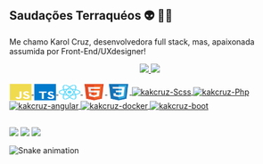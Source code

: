 ## Saudações Terraquéos 👽 🖖🏽
Me chamo Karol Cruz, desenvolvedora full stack, mas, apaixonada assumida por Front-End/UXdesigner! 

<div align="center">
  <a href="https://github.com/kakcruz">
  <img height="180em" src="https://github-readme-stats.vercel.app/api?username=kakcruz&show_icons=true&theme=cobalt&include_all_commits=true&count_private=true"/>
  <img height="180em" src="https://github-readme-stats.vercel.app/api/top-langs/?username=kakcruz&layout=compact&langs_count=7&theme=cobalt"/>
</div>
  
 <div style="display: inline_block"><br>
  <img align="center" alt="kakcruz-Js" height="30" width="40" src="https://raw.githubusercontent.com/devicons/devicon/master/icons/javascript/javascript-plain.svg">
  <img align="center" alt="kakcruz-Ts" height="30" width="40" src="https://raw.githubusercontent.com/devicons/devicon/master/icons/typescript/typescript-plain.svg">
  <img align="center" alt="kakcruz-React" height="30" width="40" src="https://raw.githubusercontent.com/devicons/devicon/master/icons/react/react-original.svg">
  <img align="center" alt="kakcruz-HTML" height="30" width="40" src="https://raw.githubusercontent.com/devicons/devicon/master/icons/html5/html5-original.svg">
  <img align="center" alt="kakcruz-CSS" height="30" width="40" src="https://raw.githubusercontent.com/devicons/devicon/master/icons/css3/css3-original.svg">
   <img align="center" alt="kakcruz-Scss" height="30" width="40" src="https://icongr.am/devicon/sass-original.svg?size=128&color=currentColor">
  <img align="center" alt="kakcruz-Php" height="30" width="40" src="https://icongr.am/devicon/php-original.svg?size=128&color=currentColor">
  <img align="center" alt="kakcruz-angular" height="30" width="40" src="https://cdn.jsdelivr.net/gh/devicons/devicon/icons/angularjs/angularjs-original.svg">
  <img align="center" alt="kakcruz-docker" height="30" width="40" src="https://cdn.jsdelivr.net/gh/devicons/devicon/icons/docker/docker-original.svg">
  <img align="center" alt="kakcruz-boot" height="30" width="40" src="https://cdn.jsdelivr.net/gh/devicons/devicon/icons/bootstrap/bootstrap-original.svg">           
</div>
  
  
 ##
  
 <div>
  <a href="https://www.instagram.com/kakcruz/" target="_blank"><img src="https://img.shields.io/badge/-Instagram-%23E4405F?style=for-the-badge&logo=instagram&logoColor=white" target="_blank"></a> 
  <a href = "mailto:karolinecsantos@hotmail.com"><img src="https://img.shields.io/badge/Microsoft_Outlook-0078D4?style=for-the-badge&logo=microsoft-outlook&logoColor=white" target="_blank"></a>
  <a href="https://www.linkedin.com/in/karoline-cruz-2802b61a4/" target="_blank"><img src="https://img.shields.io/badge/-LinkedIn-%230077B5?style=for-the-badge&logo=linkedin&logoColor=white" target="_blank"></a>   
 </div>
  

![Snake animation](https://github.com/kakcruz/kakcruz/blob/output/github-contribution-grid-snake.svg)
